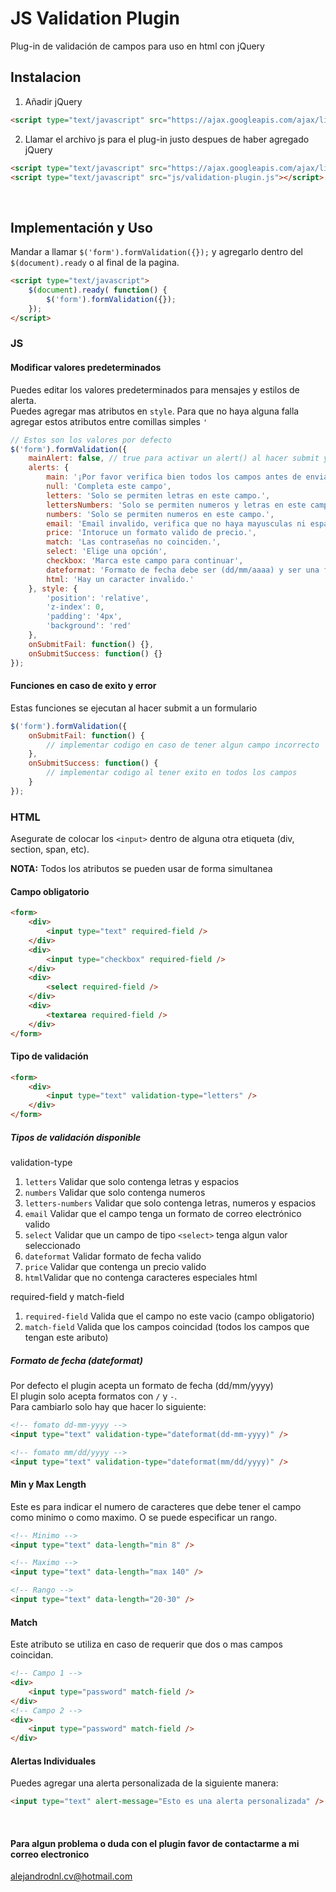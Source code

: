 # JS Validation Plugin
Plug-in de validación de campos para uso en html con jQuery

## Instalacion

1. Añadir jQuery
```html
<script type="text/javascript" src="https://ajax.googleapis.com/ajax/libs/jquery/3.2.1/jquery.min.js"></script>
```

2. Llamar el archivo js para el plug-in justo despues de haber agregado jQuery
```html
<script type="text/javascript" src="https://ajax.googleapis.com/ajax/libs/jquery/3.2.1/jquery.min.js"></script>
<script type="text/javascript" src="js/validation-plugin.js"></script>
```
<br>

## Implementación y Uso

Mandar a llamar `$('form').formValidation({});` y agregarlo dentro del `$(document).ready` o al final de la pagina.
```html
<script type="text/javascript">
    $(document).ready( function() {
        $('form').formValidation({});
    });
</script>
```

### JS

#### Modificar valores predeterminados
Puedes editar los valores predeterminados para mensajes y estilos de alerta.
<br> Puedes agregar mas atributos en `style`. Para que no haya alguna falla agregar estos atributos entre comillas simples `'`
```js
// Estos son los valores por defecto
$('form').formValidation({
    mainAlert: false, // true para activar un alert() al hacer submit y en caso de haber algun error
    alerts: {
        main: '¡Por favor verifica bien todos los campos antes de enviar!', // Este es el que se muestra en caso de tener mainAlert: true
        null: 'Completa este campo',
        letters: 'Solo se permiten letras en este campo.',
        lettersNumbers: 'Solo se permiten numeros y letras en este campo',
        numbers: 'Solo se permiten numeros en este campo.',
        email: 'Email invalido, verifica que no haya mayusculas ni espacios entre el correo.',
        price: 'Intoruce un formato valido de precio.',
        match: 'Las contraseñas no coinciden.',
        select: 'Elige una opción',
        checkbox: 'Marca este campo para continuar',
        dateformat: 'Formato de fecha debe ser (dd/mm/aaaa) y ser una fecha valida.',
        html: 'Hay un caracter invalido.'
    }, style: {
        'position': 'relative',
        'z-index': 0,
        'padding': '4px',
        'background': 'red'
    }, 
    onSubmitFail: function() {},
    onSubmitSuccess: function() {}
});
```

#### Funciones en caso de exito y error
Estas funciones se ejecutan al hacer submit a un formulario
```js
$('form').formValidation({
    onSubmitFail: function() {
        // implementar codigo en caso de tener algun campo incorrecto
    },
    onSubmitSuccess: function() {
        // implementar codigo al tener exito en todos los campos
    }
});
```


### HTML
Asegurate de colocar los `<input>` dentro de alguna otra etiqueta (div, section, span, etc).

**NOTA:** Todos los atributos se pueden usar de forma simultanea

#### Campo obligatorio
```html
<form>
    <div>
        <input type="text" required-field />
    </div>
    <div>
        <input type="checkbox" required-field />
    </div>
    <div>
        <select required-field />
    </div>
    <div>
        <textarea required-field />
    </div>
</form>
```

#### Tipo de validación
```html
<form>
    <div>
        <input type="text" validation-type="letters" />
    </div>
</form>
```

##### Tipos de validación disponible
validation-type
1. `letters` Validar que solo contenga letras y espacios
2. `numbers` Validar que solo contenga numeros
3. `letters-numbers` Validar que solo contenga letras, numeros y espacios
4. `email` Validar que el campo tenga un formato de correo electrónico valido
5. `select` Validar que un campo de tipo `<select>` tenga algun valor seleccionado 
6. `dateformat` Validar formato de fecha valido
7. `price` Validar que contenga un precio valido
8. `html`Validar que no contenga caracteres especiales html

required-field y match-field 
1. `required-field` Valida que el campo no este vacio (campo obligatorio)
2. `match-field` Valida que los campos coincidad (todos los campos que tengan este aributo)


##### Formato de fecha (dateformat)
Por defecto el plugin acepta un formato de fecha (dd/mm/yyyy)
<br> El plugin solo acepta formatos con `/` y `-`.
<br> Para cambiarlo solo hay que hacer lo siguiente:

```html
<!-- fomato dd-mm-yyyy -->
<input type="text" validation-type="dateformat(dd-mm-yyyy)" />

<!-- fomato mm/dd/yyyy -->
<input type="text" validation-type="dateformat(mm/dd/yyyy)" />
```


#### Min y Max Length
Este es para indicar el numero de caracteres que debe tener el campo como minimo o como maximo. O se puede especificar un rango.
```html
<!-- Minimo -->
<input type="text" data-length="min 8" />

<!-- Maximo -->
<input type="text" data-length="max 140" />

<!-- Rango -->
<input type="text" data-length="20-30" />
```


#### Match
Este atributo se utiliza en caso de requerir que dos o mas campos coincidan.
```html
<!-- Campo 1 -->
<div>
    <input type="password" match-field />
</div>
<!-- Campo 2 -->
<div>
    <input type="password" match-field />
</div>
```


#### Alertas Individuales

Puedes agregar una alerta personalizada de la siguiente manera:
```html
<input type="text" alert-message="Esto es una alerta personalizada" />
```

<br>

#### Para algun problema o duda con el plugin favor de contactarme a mi correo electronico
alejandrodnl.cv@hotmail.com

